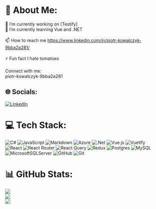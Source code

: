 # 💫 About Me:
🔭 I’m currently working on [Testify]<br>🌱 I’m currently learning Vue and .NET<br><br>📫 How to reach me https://www.linkedin.com/in/piotr-kowalczyk-9bba2a281/<br><br>⚡ Fun fact I hate tomatoes<br><br>Connect with me:<br>piotr-kowalczyk-9bba2a281


## 🌐 Socials:
[![LinkedIn](https://img.shields.io/badge/LinkedIn-%230077B5.svg?logo=linkedin&logoColor=white)](https://linkedin.com/in/https://www.linkedin.com/in/piotr-kowalczyk-9bba2a281/) 

# 💻 Tech Stack:
![C#](https://img.shields.io/badge/c%23-%23239120.svg?style=flat&logo=csharp&logoColor=white) ![JavaScript](https://img.shields.io/badge/javascript-%23323330.svg?style=flat&logo=javascript&logoColor=%23F7DF1E) ![Markdown](https://img.shields.io/badge/markdown-%23000000.svg?style=flat&logo=markdown&logoColor=white) ![Azure](https://img.shields.io/badge/azure-%230072C6.svg?style=flat&logo=microsoftazure&logoColor=white) ![.Net](https://img.shields.io/badge/.NET-5C2D91?style=flat&logo=.net&logoColor=white) ![Vue.js](https://img.shields.io/badge/vue.js-%2335495e.svg?style=flat&logo=vuedotjs&logoColor=%234FC08D) ![Vuetify](https://img.shields.io/badge/Vuetify-1867C0?style=flat&logo=vuetify&logoColor=AEDDFF) ![React](https://img.shields.io/badge/react-%2320232a.svg?style=flat&logo=react&logoColor=%2361DAFB) ![React Router](https://img.shields.io/badge/React_Router-CA4245?style=flat&logo=react-router&logoColor=white) ![React Query](https://img.shields.io/badge/-React%20Query-FF4154?style=flat&logo=react%20query&logoColor=white) ![Redux](https://img.shields.io/badge/redux-%23593d88.svg?style=flat&logo=redux&logoColor=white) ![Postgres](https://img.shields.io/badge/postgres-%23316192.svg?style=flat&logo=postgresql&logoColor=white) ![MySQL](https://img.shields.io/badge/mysql-4479A1.svg?style=flat&logo=mysql&logoColor=white) ![MicrosoftSQLServer](https://img.shields.io/badge/Microsoft%20SQL%20Server-CC2927?style=flat&logo=microsoft%20sql%20server&logoColor=white) ![GitHub](https://img.shields.io/badge/github-%23121011.svg?style=flat&logo=github&logoColor=white) ![Git](https://img.shields.io/badge/git-%23F05033.svg?style=flat&logo=git&logoColor=white)
# 📊 GitHub Stats:
![](https://github-readme-stats.vercel.app/api?username=TeSiooon&theme=dark&hide_border=false&include_all_commits=false&count_private=false)<br/>
![](https://nirzak-streak-stats.vercel.app/?user=TeSiooon&theme=dark&hide_border=false)<br/>
![](https://github-readme-stats.vercel.app/api/top-langs/?username=TeSiooon&theme=dark&hide_border=false&include_all_commits=false&count_private=false&layout=compact)

<!-- Proudly created with GPRM ( https://gprm.itsvg.in ) -->
